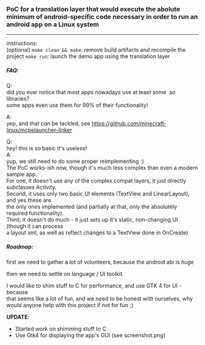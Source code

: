 ### PoC for a translation layer that would execute the abolute minimum of android-specific code necessary in order to run an android app on a Linux system

---

instructions:  
(optional) `make clean && make`: remove build artifacts and recompile the project
`make run`: launch the demo app using the translation layer

##### FAQ:

Q:  
	did you ever notice that most apps nowadays use at least some .so libraries?  
	some apps even use them for 99% of their functionality!  

A:  
	yep, and that *can* be tackled, see https://github.com/minecraft-linux/mcpelauncher-linker

Q:  
	hey! this is so basic it's useless!  
A:  
	yup, we still need to do some proper reimplementing :)  
	The PoC works-ish now, though it's much less complex than even a modern sample app.  
	For one, it doesn't use any of the complex compat layers, it just directly subclasses Activity.  
	Second, it uses only two basic UI elements (TextView and LinearLayout), and yes these are  
	the only ones implemented (and partially at that, only the absolutely required functionality).  
	Third, it doesn't do much - it just sets up it's static, non-changing UI (though it can process  
	a layout xml, as well as reflect changes to a TextView done in OnCreate)

##### Roadmap:

first we need to gather a lot of volunteers, because the android abi is *huge*  

then we need to settle on language / UI toolkit.  

I would like to shim stuff to C for performance, and use GTK 4 for UI - because  
that seems like a lot of fun, and we need to be honest with ourselves, why  
would anyone help with this project if not for fun ;)  

__UPDATE__:

- Started work on shimming stuff to C
- Use Gtk4 for displaying the app's GUI (see screenshot.png)
